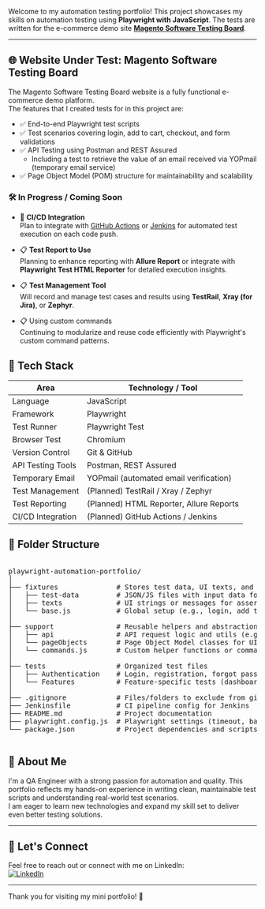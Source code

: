 Welcome to my automation testing portfolio! This project showcases my skills on automation testing using **Playwright with JavaScript**. The tests are written for the e-commerce demo site **[Magento Software Testing Board](https://magento.softwaretestingboard.com/)**.

---

## 🌐 Website Under Test: Magento Software Testing Board

The Magento Software Testing Board website is a fully functional e-commerce demo platform.  
The features that I created tests for in this project are:
- ✅ End-to-end Playwright test scripts
- ✅ Test scenarios covering login, add to cart, checkout, and form validations
- ✅ API Testing using Postman and REST Assured
  - Including a test to retrieve the value of an email received via YOPmail (temporary email service)
- ✅ Page Object Model (POM) structure for maintainability and scalability

### 🛠️ In Progress / Coming Soon

- 🚀 **CI/CD Integration**  
  Plan to integrate with [GitHub Actions](https://github.com/features/actions) or [Jenkins](https://www.jenkins.io/) for automated test execution on each code push.

- 📋 **Test Report to Use**  
  Planning to enhance reporting with **Allure Report** or integrate with **Playwright Test HTML Reporter** for detailed execution insights.

- 📋 **Test Management Tool**  
  Will record and manage test cases and results using **TestRail**, **Xray (for Jira)**, or **Zephyr**.
  
- 📋 Using custom commands  
  Continuing to modularize and reuse code efficiently with Playwright's custom command patterns.

## 🔧 Tech Stack  

| Area               | Technology / Tool                        |
|--------------------|------------------------------------------|
| Language           | JavaScript                               |
| Framework          | Playwright                               |
| Test Runner        | Playwright Test                          |
| Browser Test       | Chromium                                 |
| Version Control    | Git & GitHub                             |
| API Testing Tools  | Postman, REST Assured                    |
| Temporary Email    | YOPmail (automated email verification)   |
| Test Management    | (Planned) TestRail / Xray / Zephyr       |
| Test Reporting     | (Planned) HTML Reporter, Allure Reports  |
| CI/CD Integration  | (Planned) GitHub Actions / Jenkins       |

## 📂 Folder Structure
<pre lang="markdown"> 
playwright-automation-portfolio/
│
├── fixtures              # Stores test data, UI texts, and base fixture logic
│   ├── test-data         # JSON/JS files with input data for tests
│   ├── texts             # UI strings or messages for assertions
│   └── base.js           # Global setup (e.g., login, add to cart fixture, etc.)
│
├── support               # Reusable helpers and abstractions
│   ├── api               # API request logic and utils (e.g., auth, CRUD)
│   └── pageObjects       # Page Object Model classes for UI automation
│   └── commands.js       # Custom helper functions or commands
│
├── tests                 # Organized test files
│   ├── Authentication    # Login, registration, forgot password, etc.
│   └── Features          # Feature-specific tests (dashboard, cart, etc.)
│
├── .gitignore            # Files/folders to exclude from git
├── Jenkinsfile           # CI pipeline config for Jenkins
├── README.md             # Project documentation
├── playwright.config.js  # Playwright settings (timeout, baseURL, retries, etc.)
└── package.json          # Project dependencies and scripts
 </pre>



## 🙋 About Me

I'm a QA Engineer with a strong passion for automation and quality. This portfolio reflects my hands-on experience in writing clean, maintainable test scripts and understanding real-world test scenarios.  
I am eager to learn new technologies and expand my skill set to deliver even better testing solutions.

---

## 🤝 Let's Connect

Feel free to reach out or connect with me on LinkedIn:  
[![LinkedIn](https://img.shields.io/badge/LinkedIn-blue?logo=linkedin&style=flat-square)](https://www.linkedin.com/in/cmtadifa/)

---

Thank you for visiting my mini portfolio! 🚀
